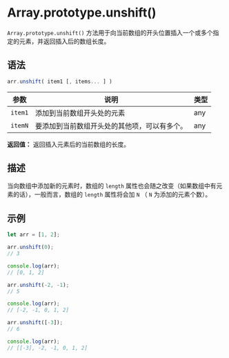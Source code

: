 # Array.prototype.unshift()

`Array.prototype.unshift()` 方法用于向当前数组的开头位置插入一个或多个指定的元素，并返回插入后的数组长度。

## 语法

```js
arr.unshift( item1 [, items... ] )
```

| 参数    | 说明                                         | 类型 |
| ------- | -------------------------------------------- | ---- |
| `item1` | 添加到当前数组开头处的元素                   | any  |
| `itemN` | 要添加到当前数组开头处的其他项，可以有多个。 | any  |

**返回值：** 返回插入元素后的当前数组的长度。

## 描述

当向数组中添加新的元素时，数组的 `length` 属性也会随之改变（如果数组中有元素的话），一般而言，数组的 `length` 属性将会加 `N` （ `N` 为添加的元素个数）。

## 示例

```js
let arr = [1, 2];

arr.unshift(0);
// 3

console.log(arr);
// [0, 1, 2]

arr.unshift(-2, -1);
// 5

console.log(arr);
// [-2, -1, 0, 1, 2]

arr.unshift([-3]);
// 6

console.log(arr);
// [[-3], -2, -1, 0, 1, 2]
```
